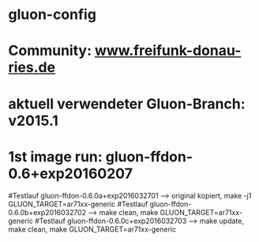 # gluon-config
# Community: www.freifunk-donau-ries.de
# aktuell verwendeter Gluon-Branch: v2015.1
# 1st image run: gluon-ffdon-0.6+exp20160207

#Testlauf gluon-ffdon-0.6.0a+exp2016032701 --> original kopiert, make -j1 GLUON_TARGET=ar71xx-generic
#Testlauf gluon-ffdon-0.6.0b+exp2016032702 --> make clean, make GLUON_TARGET=ar71xx-generic
#Testlauf gluon-ffdon-0.6.0c+exp2016032703 --> make update, make clean, make GLUON_TARGET=ar71xx-generic
